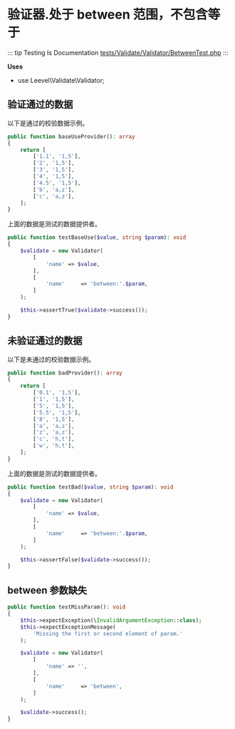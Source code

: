 # 验证器.处于 between 范围，不包含等于

::: tip Testing Is Documentation
[tests/Validate/Validator/BetweenTest.php](https://github.com/hunzhiwange/framework/blob/master/tests/Validate/Validator/BetweenTest.php)
:::
    
**Uses**

 * use Leevel\Validate\Validator;

## 验证通过的数据

以下是通过的校验数据示例。

``` php
public function baseUseProvider(): array
{
    return [
        ['1.1', '1,5'],
        ['2', '1,5'],
        ['3', '1,5'],
        ['4', '1,5'],
        ['4.5', '1,5'],
        ['b', 'a,z'],
        ['c', 'a,z'],
    ];
}
```

上面的数据是测试的数据提供者。


``` php
public function testBaseUse($value, string $param): void
{
    $validate = new Validator(
        [
            'name' => $value,
        ],
        [
            'name'     => 'between:'.$param,
        ]
    );

    $this->assertTrue($validate->success());
}
```
    
## 未验证通过的数据

以下是未通过的校验数据示例。

``` php
public function badProvider(): array
{
    return [
        ['0.1', '1,5'],
        ['1', '1,5'],
        ['5', '1,5'],
        ['5.5', '1,5'],
        ['8', '1,5'],
        ['a', 'a,z'],
        ['z', 'a,z'],
        ['c', 'h,t'],
        ['w', 'h,t'],
    ];
}
```

上面的数据是测试的数据提供者。


``` php
public function testBad($value, string $param): void
{
    $validate = new Validator(
        [
            'name' => $value,
        ],
        [
            'name'     => 'between:'.$param,
        ]
    );

    $this->assertFalse($validate->success());
}
```
    
## between 参数缺失

``` php
public function testMissParam(): void
{
    $this->expectException(\InvalidArgumentException::class);
    $this->expectExceptionMessage(
        'Missing the first or second element of param.'
    );

    $validate = new Validator(
        [
            'name' => '',
        ],
        [
            'name'     => 'between',
        ]
    );

    $validate->success();
}
```